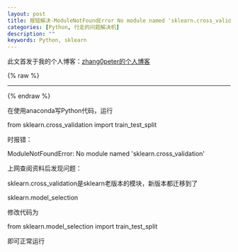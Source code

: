```yaml
---
layout: post
title: 报错解决-ModuleNotFoundError No module named 'sklearn.cross_validation'
categories: [Python, 行走的问题解决机]
description: ""
keywords: Python, sklearn
---
```


此文首发于我的个人博客：[zhang0peter的个人博客](https://zhang0peter.com)         

{% raw %}
***          
{% endraw %}


在使用anaconda写Python代码，运行

from sklearn.cross_validation import train_test_split

时报错：

ModuleNotFoundError: No module named 'sklearn.cross_validation'

上网查阅资料后发现问题：

sklearn.cross_validation是sklearn老版本的模块，新版本都迁移到了

sklearn.model_selection

修改代码为

from sklearn.model_selection import train_test_split

即可正常运行